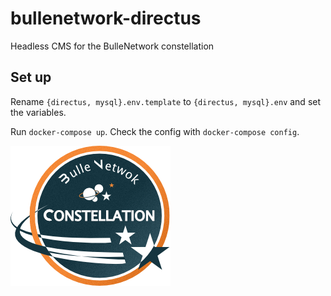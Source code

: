 # bullenetwork-directus
Headless CMS for the BulleNetwork constellation

## Set up

Rename `{directus, mysql}.env.template` to `{directus, mysql}.env` and set the variables.

Run `docker-compose up`. Check the config with `docker-compose config`.

![constellation logo](https://raw.githubusercontent.com/doxa-tech/bullenetwork-constellation/master/docs/BN-constellation.png)
